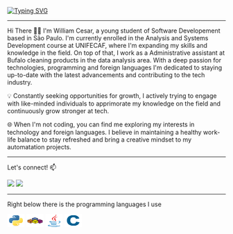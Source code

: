 <a href="https://git.io/typing-svg"><img src="https://readme-typing-svg.demolab.com?font=Fira+Code&pause=1000&color=1A20BD&random=false&width=435&lines=debug.print(%22Hello+World%22);print(%22Hello+I'm+William%22)" alt="Typing SVG" /></a>

<hr>

Hi There 👋🏼
I'm William Cesar, a young student of Software Developement based in São Paulo.
I'm currently enrolled in the Analysis and Systems Development course at UNIFECAF,
where I'm expanding my skills and knowledge in the field. On top of that, 
I work as a Administrative assistant at Bufalo cleaning products in the data analysis area. 
With a deep passion for technologies, programming and foreign languages
I'm dedicated to staying up-to-date with the latest advancements and contributing to the tech industry.

💡 Constantly seeking opportunities for growth, 
I actively trying to engage with like-minded individuals to apprimorate my knowledge on the field
and continuously grow stronger at tech.

🌐 When I'm not coding, you can find me exploring my interests in technology and foreign languages. 
I believe in maintaining a healthy work-life balance to stay refreshed and bring a creative mindset
to my automatation projects.

<hr>

Let's connect! 📫<br>

<div> 
  <a href = "mailto:william.cesarbds2016@gmail.com"><img src="https://img.shields.io/badge/-Gmail-%23333?style=for-the-badge&logo=gmail&logoColor=white" target="_blank"></a>
  <a href="[https://www.linkedin.com/in/rafaella-ballerini-45875016a](https://www.linkedin.com/in/william-cesar-7b7b89202/)" target="_blank"><img src="https://img.shields.io/badge/-LinkedIn-%230077B5?style=for-the-badge&logo=linkedin&logoColor=white" target="_blank"></a> 
</div>

<hr>

Right below there is the programming languages I use
<div style="display: inline_block">
    <img align="center" alt="Will-Python" height="30" width="40" src="https://raw.githubusercontent.com/devicons/devicon/master/icons/python/python-original.svg">
    <img align="center" alt="Will-VBA" height="30" width="40" src="https://raw.githubusercontent.com/vscode-icons/vscode-icons/master/icons/file_type_vba.svg">
    <img align="center" alt="Will-Java" height="30" width="40" src="https://raw.githubusercontent.com/devicons/devicon/master/icons/java/java-original.svg">
    <img align="center" alt="Will-C" height="30" width="40" src="https://raw.githubusercontent.com/vscode-icons/vscode-icons/master/icons/file_type_c.svg">
</div>
